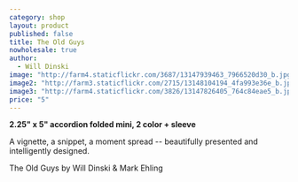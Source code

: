 ```yaml
---
category: shop
layout: product
published: false
title: The Old Guys
nowholesale: true
author: 
  - Will Dinski
image: "http://farm4.staticflickr.com/3687/13147939463_7966520d30_b.jpg"
image2: "http://farm3.staticflickr.com/2715/13148104194_4fa993e36e_b.jpg"
image3: "http://farm4.staticflickr.com/3826/13147826405_764c84eae5_b.jpg"
price: "5"
---
```


__2.25" x 5" accordion folded mini, 2 color + sleeve__

A vignette, a snippet, a moment spread -- beautifully presented and intelligently designed.

The Old Guys by Will Dinski & Mark Ehling
